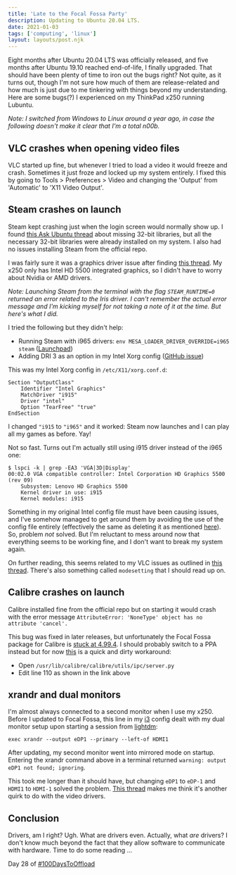 ```yaml
---
title: 'Late to the Focal Fossa Party'
description: Updating to Ubuntu 20.04 LTS.
date: 2021-01-03
tags: ['computing', 'linux']
layout: layouts/post.njk
---
```


Eight months after Ubuntu 20.04 LTS was officially released, and five months after Ubuntu 19.10 reached end-of-life, I finally upgraded. That should have been plenty of time to iron out the bugs right? Not quite, as it turns out, though I'm not sure how much of them are release-related and how much is just due to me tinkering with things beyond my understanding. Here are some bugs(?) I experienced on my ThinkPad x250 running Lubuntu. 

*Note: I switched from Windows to Linux around a year ago, in case the following doesn't make it clear that I'm a total n00b.*

## VLC crashes when opening video files

VLC started up fine, but whenever I tried to load a video it would freeze and crash. Sometimes it just froze and locked up my system entirely. I fixed this by going to Tools > Preferences > Video and changing the 'Output' from 'Automatic' to 'X11 Video Output'.

## Steam crashes on launch 

Steam kept crashing just when the login screen would normally show up. I found [this Ask Ubuntu thread](https://askubuntu.com/questions/1230499/steam-not-working-on-ubuntu-20-04) about missing 32-bit libraries, but all the necessary 32-bit libraries were already installed on my system. I also had no issues installing Steam from the official repo. 

I was fairly sure it was a graphics driver issue after finding [this thread](https://ubuntuforums.org/showthread.php?t=2443218). My x250 only has Intel HD 5500 integrated graphics, so I didn't have to worry about Nvidia or AMD drivers. 

*Note: Launching Steam from the terminal with the flag `STEAM_RUNTIME=0` returned an error related to the Iris driver. I can't remember the actual error message and I'm kicking myself for not taking a note of it at the time. But here's what I did.*

I tried the following but they didn't help:

- Running Steam with i965 drivers: `env MESA_LOADER_DRIVER_OVERRIDE=i965 steam` ([Launchpad](https://bugs.launchpad.net/ubuntu/+source/xserver-xorg-video-intel/+bug/1876219))
- Adding DRI 3 as an option in my Intel Xorg config ([GitHub issue](https://github.com/ValveSoftware/steam-for-linux/issues/7067#issuecomment-619363489))




This was my Intel Xorg config in `/etc/X11/xorg.conf.d`:

	Section "OutputClass"
  		Identifier "Intel Graphics"
  		MatchDriver "i915"
  		Driver "intel"
  		Option "TearFree" "true"
	EndSection
	
I changed `"i915` to `"i965"` and it worked: Steam now launches and I can play all my games as before. Yay!

Not so fast. Turns out I'm actually still using i915 driver instead of the i965 one:

	$ lspci -k | grep -EA3 'VGA|3D|Display'
	00:02.0 VGA compatible controller: Intel Corporation HD Graphics 5500 (rev 09)
        Subsystem: Lenovo HD Graphics 5500
        Kernel driver in use: i915
        Kernel modules: i915

Something in my original Intel config file must have been causing issues, and I've somehow managed to get around them by avoiding the use of the config file entirely (effectively the same as deleting it as mentioned [here](https://steamcommunity.com/groups/SteamClientBeta/discussions/0/2259061617884071771/)). So, problem *not* solved. But I'm reluctant to mess around now that everything seems to be working fine, and I don't want to break my system again.

On further reading, this seems related to my VLC issues as outlined in [this thread](https://askubuntu.com/questions/1254544/vlc-crashes-when-opening-any-file-ubuntu-20-04). There's also something called `modesetting` that I should read up on.

 

## Calibre crashes on launch

Calibre installed fine from the official repo but on starting it would crash with the error message `AttributeError: 'NoneType' object has no attribute 'cancel'.`

This bug was fixed in later releases, but unfortunately the Focal Fossa package for Calibre is [stuck at 4.99.4](https://launchpad.net/ubuntu/+source/calibre). I should probably switch to a PPA instead but for now [this](https://github.com/kovidgoyal/calibre/commit/7b6416ac6522fc40f24f6baf3ca552b17a8b91d6) is a quick and dirty workaround:

- Open `/usr/lib/calibre/calibre/utils/ipc/server.py`
- Edit line 110 as shown in the link above

## xrandr and dual monitors

I'm almost always connected to a second monitor when I use my x250. Before I updated to Focal Fossa, this line in my [i3](https://i3wm.org/) config dealt with my dual monitor setup upon starting a session from [lightdm](https://wiki.ubuntu.com/LightDM):

	exec xrandr --output eDP1 --primary --left-of HDMI1

After updating, my second monitor went into mirrored mode on startup. Entering the xrandr command above in a terminal returned `warning: output eDP1 not found; ignoring`.

This took me longer than it should have, but changing `eDP1` to `eDP-1` and `HDMI1` to `HDMI-1` solved the problem. [This thread](https://bugs.freebsd.org/bugzilla/show_bug.cgi?id=208647) makes me think it's another quirk to do with the video drivers. 

## Conclusion

Drivers, am I right? Ugh. What are drivers even. Actually, what *are* drivers? I don't know much beyond the fact that they allow software to communicate with hardware. Time to do some reading ...

Day 28 of [#100DaysToOffload](https://100daystooffload.com/)